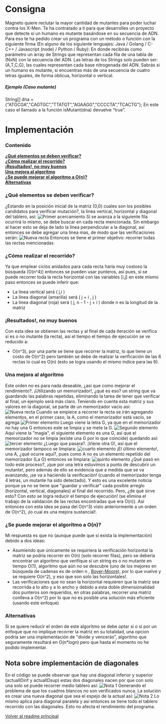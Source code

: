 # Consigna
Magneto quiere reclutar la mayor cantidad de mutantes para poder luchar
contra los X-Men. Te ha contratado a ti para que desarrolles un proyecto que detecte si un humano es mutante basándose en su secuencia de ADN.
Para eso te ha pedido crear un programa con un método o función con la siguiente firma (En
alguno de los siguiente lenguajes: Java / Golang / C-C++ / Javascript (node) / Python / Ruby):
En donde recibirás como parámetro un array de Strings que representan cada fila de una tabla de
(NxN) con la secuencia del ADN. Las letras de los Strings solo pueden ser: (A,T,C,G), las cuales
representan cada base nitrogenada del ADN.
Sabrás si un humano es mutante, si encuentras más de una secuencia de cuatro letras
iguales, de forma oblicua, horizontal o vertical.
##### Ejemplo (Caso mutante)
String[] dna = {"ATGCGA","CAGTGC","TTATGT","AGAAGG","CCCCTA","TCACTG"};
En este caso el llamado a la función isMutant(dna) devuelve “true”.
# Implementación
### Contenido
**[¿Qué elementos se deben verificar?](#¿Qué-elementos-se-deben-verificar?)**<br>
**[¿Cómo realizar el recorrido?](#¿Cómo-realizar-el-recorrido?)**<br>
**[¡Resultados!, no muy buenos](#¡Resultados!,-no-muy-buenos)**<br>
**[Una mejora al algoritmo](#Una-mejora-al-algoritmo)**<br>
**[¿Se puede mejorar el algoritmo a O(n)?](#¿Se-puede-mejorar-el-algoritmo-a-O(n)?)**<br>
**[Alternativas](#Alternativas)**<br>
### ¿Qué elementos se deben verificar?
¿Estando en la posición inicial de la matriz (0,0) cuales son los posibles candidatos para verificar mutación?, la línea vertical, horizontal y diagonal del tablero, así:
![Primer acercamiento](https://firebasestorage.googleapis.com/v0/b/challengeml-8e9b9.appspot.com/o/1primeraAproximacion.svg?alt=media)
Si se avanza a la siguiente fila ocurrirá lo mismo, se debe buscar en cada recta mencionada.
Sin embargo al hacer esto se deja de lado la línea perpendicular a la diagonal, así entonces se debe agregar una linea mas, de modo que las verificaciones serán:
![Nueva recta](https://firebasestorage.googleapis.com/v0/b/challengeml-8e9b9.appspot.com/o/2pimeraAproximacionSegundo.svg?alt=media)
Entonces se tiene el primer objetivo: recorrer todas las rectas mencionadas
### ¿Cómo realizar el recorrido?
Ya que emplear ciclos anidados para cada recta haría muy costoso la búsqueda (O(n^4)) entonces se pueden usar punteros, así pues, si se puede recorrer toda la recta horizontal con las variables [i,j] en este mismo paso entonces se puede inferir que:
- La línea vertical será ( j,i )
- La línea diagonal (amarilla) será ( j + i , j )
- La línea diagonal (roja) será ( j, n - 1 - j + i ) donde n es la longitud de la matriz
### ¡Resultados!, no muy buenos
Con esta idea se obtienen las rectas y al final de cada iteración se verifica si es o no mutante (la recta), así el tiempo el tiempo de ejecución se ve reducido a:
- O(n^3), por una parte se tiene que recorrer la matriz, lo que tiene un costo de O(n^2) pero también se debe de realizar la verificación de las 6 rectas lo cual es O(n) (esto se logra usando el mismo índice para las 6).
### Una mejora al algoritmo
Este orden no es para nada deseable, ¿así que como mejorar el rendimiento?.
¡Utilizando un memorizador!, ¿qué es eso? un string que va guardando las palabras repetidas, eliminando la tarea de tener que verificar al final, un ejemplo será más claro.
Teniendo en cuenta esta matriz y sus valores en la diagonal, se parte de un memorizador vacio asi:
![Nueva recta](https://firebasestorage.googleapis.com/v0/b/challengeml-8e9b9.appspot.com/o/3diagonalLlena1.svg?alt=media)
Cuando se empiece a recorrer la recta se irán agregando elementos, en el primer caso, la A, como el memorizador está vacío, se agrega
![Primer elemento](https://firebasestorage.googleapis.com/v0/b/challengeml-8e9b9.appspot.com/o/3diagonalLlena2.svg?alt=media)
Luego viene la letra G, ya que en el memorizador no hay una G entonces este se limpia y se mete la G.
![Segundo elemento](https://firebasestorage.googleapis.com/v0/b/challengeml-8e9b9.appspot.com/o/3diagonalLlena3.svg?alt=media)
Aquí viene la "magia", el siguiente elemento es una G, así que el memorizador no se limpia (existe una G por lo que coincide) quedando así:
![tercer elemento](https://firebasestorage.googleapis.com/v0/b/challengeml-8e9b9.appspot.com/o/3diagonalLlena4.svg?alt=media)
¿Luego que pasara?. ¡Viene otra G!, así que el memorizador tampoco se limpiara:
![cuarto elemento](https://firebasestorage.googleapis.com/v0/b/challengeml-8e9b9.appspot.com/o/3diagonalLlena5.svg?alt=media)
¡El último elemento!, una A, ¿qué ocurre aquí?, pues como A no es un elemento repetido del memorizador (La G) entonces se limpiara:
![quinto elemento](https://firebasestorage.googleapis.com/v0/b/challengeml-8e9b9.appspot.com/o/3diagonalLlena6.svg?alt=media)
¿Qué pasó en todo este proceso?, ¡que por una letra estuvimos a punto de descubrir un mutante!, pero además de ello se evidencia que a medida que se va avanzando, ¡se va a haciendo la verificación! (cuando el memorizador tenga 4 letras, un mutante ha sido detectado).
Y esto es una excelente noticia porque ya no se tiene que "guardar y verificar" cada posible arreglo (horizontal, vertical, diagonales) al final del recorrido. Pero, ¿de qué sirve esto? Con esto se logra reducir el tiempo de ejecución! (se elimina el trabajo de la validación de las rectas encontradas que era O(n)).
Así entonces con esta idea se pasa del O(n^3) visto anteriormente a un orden de O(n^2), ¡lo cual es una mejora sustancial!.
### ¿Se puede mejorar el algoritmo a O(n)?
Mi respuesta es que no (aunque puede que sí exista la implementación) debido a dos ideas:
- Asumiendo que únicamente se requiriera la verificación horizontal la matriz se podría recorrer en O(n) (solo recorrer filas), pero se debería encontrar un algoritmo que verifique si un string es o no mutante en tiempo O(1), algoritmo que aún no se descubre (uno de los mejores en búsqueda de cadenas es de orden n , [Boyer-Moore](https://es.wikipedia.org/wiki/Algoritmo_de_b%C3%BAsqueda_de_cadenas_Boyer-Moore)), por lo que vuelve y se requiere O(n^2), y eso que son solo las horizontales!.
- Las verificaciones que no sean la horizontal requieren que la matriz sea recorrida a lo alto y a lo ancho y debido a esta doble dimensionalidad dos punteros son requeridos, en otras palabras, recorrer una matriz conlleva a O(n^2) por lo que no es posible una solución más eficiente (usando este enfoque)
### Alternativas
Si se quiere reducir el orden de este algoritmo se debe optar si o si por un enfoque que no implique recorrer la matriz en su totalidad, una opcion podria ser una implementación de "divide y vencerás", algoritmo que seguramente resultará en O(n*logn) pero que hasta el momento no he podido implementar.
## Nota sobre implementación de diagonales
En el código se puede observar que hay una diagonal inferior y superior (actualIDinf y actualIDsup) estas dos diagonales nacen por que con solo una solo se puede recorrer medio tablero así:
![Nota 1](https://firebasestorage.googleapis.com/v0/b/challengeml-8e9b9.appspot.com/o/4Nota1.svg?alt=media)
Generando el problema de que los cuadros blancos no son verificados nunca.
La solución es crear una nueva diagonal que sea el espejo de la actual así:
![Nota 2](https://firebasestorage.googleapis.com/v0/b/challengeml-8e9b9.appspot.com/o/4Nota2.svg?alt=media)
Lo mismo aplica para diagonal paralela y así entonces se tiene todo el tablero recorrido con las diagonales.
Esto no afecta el rendimiento del programa.


[Volver al readme principal](../README.md#Documentación)

 


